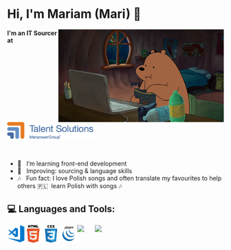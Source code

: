 # Hi, I'm Mariam (Mari) 👋

<img src="https://github.com/darsaveli/Mariam/blob/main/1479814528_webarebears.gif" width="385px" align="right">

<b>I'm an IT Sourcer at &nbsp; </b> [<img alt="manpowergroup" width="200px" src="https://github.com/darsaveli/Mariam/blob/main/Talentsolutions.png" />](https://talentsolutions.manpowergroup.com/) 


<br>

- 🌱 &nbsp;&nbsp;I’m learning front-end development
- 🔎 &nbsp;&nbsp;Improving: sourcing & language skills
- 🎶 &nbsp;&nbsp;Fun fact: I love Polish songs and often translate my favourites to help others 🇵🇱&nbsp;&nbsp;learn Polish with songs 🎶

## 💻 Languages and Tools:  
<img src="https://github.com/darsaveli/Mariam/blob/main/visual-studio-code.png" width="40px" align="left">
<img src="https://github.com/darsaveli/Mariam/blob/main/html.png" width="41px" align="left">
<img src="https://github.com/darsaveli/Mariam/blob/main/css.png" width="41px" align="left">
<img src="https://github.com/darsaveli/Mariam/blob/main/jquery%20(1).png" width="41px" align="left">
<img src="https://github.com/darsaveli/darsaveli/blob/main/bootstrap4.png" width="41px" align="left">
<img src="https://github.com/darsaveli/darsaveli/blob/main/WordPress.png" width="41px" align="left">

